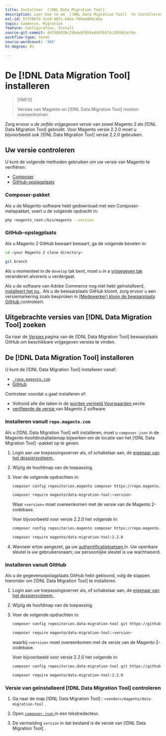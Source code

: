 ```yaml
---
title: Installeer  [!DNL Data Migration Tool]
description: Leer hoe te om  [!DNL Data Migration Tool]  te installeren om gegevens tussen Magento 1 en Magento 2 over te brengen.
exl-id: 5f57067b-3ce8-4b51-b9ae-f60ae089c4ba
topic: Commerce, Migration
feature: Configuration, Install
source-git-commit: ddf988826c29b4ebf054a4d4fb5f4c285662ef4e
workflow-type: tm+mt
source-wordcount: '365'
ht-degree: 0%

---
```


# De [!DNL Data Migration Tool] installeren

>[!INFO]
>
>Versies van Magento en [!DNL Data Migration Tool] moeten overeenkomen.


Zorg ervoor u *de zelfde vrijgegeven versie* van zowel Magento 2 als [!DNL Data Migration Tool] gebruikt. Voor Magento versie 2.2.0 moet u bijvoorbeeld ook [!DNL Data Migration Tool] versie 2.2.0 gebruiken.

## Uw versie controleren

U kunt de volgende methoden gebruiken om uw versie van Magento te verifiëren:

- [Composer](#composer-metapackage)
- [GitHub-opslagplaats](#github-repository)

### Composer-pakket

Als u de Magento-software hebt gedownload met een Composer-metapakket, voert u de volgende opdracht in:

```bash
php <magento_root>/bin/magento --version
```

### GitHub-opslagplaats

Als u Magento 2 GitHub bewaart bewaart, ga de volgende bevelen in:

```bash
cd <your Magento 2 clone directory>
```

```bash
git branch
```

Als u momenteel in de `develop` tak bent, moet u in a [ vrijgegeven tak ](https://developer.adobe.com/commerce/contributor/guides/install/change-version/) veranderen alvorens u verdergaat.

Als u de software van Adobe Commerce nog niet hebt geïnstalleerd, [ installeert het nu ](../../installation/prerequisites/commerce.md).
Als u de bewaarplaats GitHub kloont, zorg ervoor u een versiemarkering zoals besproken in [ (Medewerker) kloon de bewaarplaats GitHub ](https://developer.adobe.com/commerce/contributor/guides/install/clone-repository/) controleert.

## Uitgebrachte versies van [!DNL Data Migration Tool] zoeken

Ga naar de [ Versies ](https://github.com/magento/data-migration-tool/releases) pagina van de [!DNL Data Migration Tool] bewaarplaats GitHub om beschikbare vrijgegeven versies te vinden.

## De [!DNL Data Migration Tool] installeren

U kunt de [!DNL Data Migration Tool] installeren vanaf:

- [` repo.magento.com`](#install-from-repomagentocom)
- [GitHub](#install-from-github)

Controleer voordat u gaat installeren of:

- Voltooid alle die taken in de [ worden vermeld Voorwaarden ](prerequisites.md) sectie
- [ verifieerde de versie ](install.md#check-your-version) van Magento 2 software

### Installeren vanuit `repo.magento.com`

Als u [!DNL Data Migration Tool] wilt installeren, moet u `composer.json` in de Magento-hoofdinstallatiemap bijwerken om de locatie van het [!DNL Data Migration Tool] -pakket op te geven.

1. Login aan uw toepassingsserver als, of schakelaar aan, de [ eigenaar van het dossiersysteem ](../../installation/prerequisites/file-system/overview.md).
1. Wijzig de hoofdmap van de toepassing.
1. Voer de volgende opdrachten in:

   ```bash
   composer config repositories.magento composer https://repo.magento.com
   ```

   ```bash
   composer require magento/data-migration-tool:<version>
   ```

   Waar `<version>` moet overeenkomen met de versie van de Magento 2-codebase.

   Voer bijvoorbeeld voor versie 2.2.0 het volgende in:

   ```bash
   composer config repositories.magento composer https://repo.magento.com
   ```

   ```bash
   composer require magento/data-migration-tool:2.2.0
   ```

1. Wanneer ertoe aangezet, ga uw [ authentificatietoetsen ](../../installation/prerequisites/authentication-keys.md) in. Uw openbare sleutel is uw gebruikersnaam; uw persoonlijke sleutel is uw wachtwoord.

### Installeren vanuit GitHub

Als u de gegevensopslagplaats GitHub hebt gekloond, volg de stappen hieronder om [!DNL Data Migration Tool] te installeren.

1. Login aan uw toepassingsserver als, of schakelaar aan, de [ eigenaar van het dossiersysteem ](../../installation/prerequisites/file-system/overview.md).
1. Wijzig de hoofdmap van de toepassing.
1. Voer de volgende opdrachten in:

   ```bash
   composer config repositories.data-migration-tool git https://github.com/magento/data-migration-tool
   ```

   ```bash
   composer require magento/data-migration-tool:<version>
   ```

   waarbij `<version>` moet overeenkomen met de versie van de Magento 2-codebase.

   Voer bijvoorbeeld voor versie 2.2.0 het volgende in:

   ```bash
   composer config repositories.data-migration-tool git https://github.com/magento/data-migration-tool
   ```

   ```bash
   composer require magento/data-migration-tool:2.2.0
   ```

### Versie van geïnstalleerd [!DNL Data Migration Tool] controleren

1. Ga naar de map [!DNL Data Migration Tool] : `<vendor>/magento/data-migration-tool` .

1. Open [`composer.json` ](https://github.com/magento/data-migration-tool/blob/2.4/composer.json) in een tekstredacteur.

1. De vermelding `version` in dat bestand is de versie van [!DNL Data Migration Tool] .

